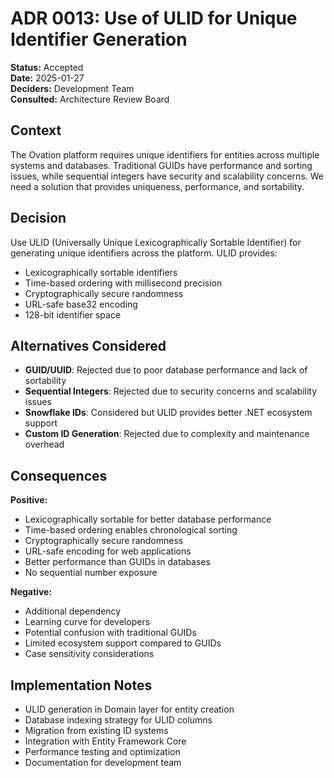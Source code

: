 # ADR 0013: Use of ULID for Unique Identifier Generation

**Status:** Accepted  
**Date:** 2025-01-27  
**Deciders:** Development Team  
**Consulted:** Architecture Review Board  

## Context  
The Ovation platform requires unique identifiers for entities across multiple systems and databases. Traditional GUIDs have performance and sorting issues, while sequential integers have security and scalability concerns. We need a solution that provides uniqueness, performance, and sortability.

## Decision  
Use ULID (Universally Unique Lexicographically Sortable Identifier) for generating unique identifiers across the platform. ULID provides:
- Lexicographically sortable identifiers
- Time-based ordering with millisecond precision
- Cryptographically secure randomness
- URL-safe base32 encoding
- 128-bit identifier space

## Alternatives Considered  
- **GUID/UUID**: Rejected due to poor database performance and lack of sortability
- **Sequential Integers**: Rejected due to security concerns and scalability issues
- **Snowflake IDs**: Considered but ULID provides better .NET ecosystem support
- **Custom ID Generation**: Rejected due to complexity and maintenance overhead

## Consequences  
**Positive:**
- Lexicographically sortable for better database performance
- Time-based ordering enables chronological sorting
- Cryptographically secure randomness
- URL-safe encoding for web applications
- Better performance than GUIDs in databases
- No sequential number exposure

**Negative:**
- Additional dependency
- Learning curve for developers
- Potential confusion with traditional GUIDs
- Limited ecosystem support compared to GUIDs
- Case sensitivity considerations

## Implementation Notes  
- ULID generation in Domain layer for entity creation
- Database indexing strategy for ULID columns
- Migration from existing ID systems
- Integration with Entity Framework Core
- Performance testing and optimization
- Documentation for development team
